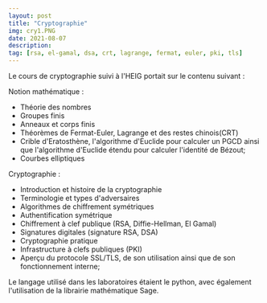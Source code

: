 ```yaml
---
layout: post
title: "Cryptographie"
img: cry1.PNG
date: 2021-08-07
description:  
tag: [rsa, el-gamal, dsa, crt, lagrange, fermat, euler, pki, tls]
---
```

Le cours de cryptographie suivi à l'HEIG portait sur le contenu suivant :

Notion mathématique :

- Théorie des nombres 
- Groupes finis 
- Anneaux et corps finis 
- Théorèmes de Fermat-Euler, Lagrange et des restes chinois(CRT)
- Crible d'Eratosthène, l'algorithme d'Euclide pour calculer un PGCD ainsi que
  l'algorithme d'Euclide étendu pour calculer l'identité de Bézout;
- Courbes elliptiques 

Cryptographie :

- Introduction et histoire de la cryptographie 
- Terminologie et types d'adversaires 
- Algorithmes de chiffrement symétriques 
- Authentification symétrique
- Chiffrement à clef publique  (RSA, Diffie-Hellman, El Gamal)
- Signatures digitales  (signature RSA, DSA)
- Cryptographie pratique 
- Infrastructure à clefs publiques (PKI)
- Aperçu du protocole SSL/TLS, de son utilisation ainsi que de son fonctionnement interne;

Le langage utilisé dans les laboratoires étaient le python, avec également l'utilisation de la librairie mathématique Sage.